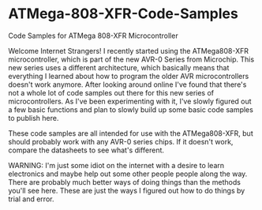 # ATMega-808-XFR-Code-Samples
Code Samples for ATMega 808-XFR Microcontroller

Welcome Internet Strangers! I recently started using the ATMega808-XFR microcontroller, which is part of the new AVR-0 Series from Microchip. This new series uses a different architecture, which basically means that everything I learned about how to program the older AVR microcontrollers doesn't work anymore. After looking around online I've found that there's not a whole lot of code samples out there for this new series of microcontrollers. As I've been experimenting with it, I've slowly figured out a few basic functions and plan to slowly build up some basic code samples to publish here.

These code samples are all intended for use with the ATMega808-XFR, but should probably work with any AVR-0 series chips. If it doesn't work, compare the datasheets to see what's different.

WARNING: I'm just some idiot on the internet with a desire to learn electronics and maybe help out some other people people along the way. There are probably much better ways of doing things than the methods you'll see here. These are just the ways I figured out how to do things by trial and error.

